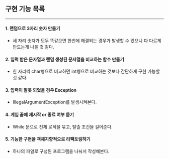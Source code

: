 ## 구현 기능 목록

----

#### 1. 랜덤으로 3자리 숫자 만들기
* 세 자리 숫자가 모두 똑같으면 한번에 해결되는 경우가 발생할 수 있으니 다 다르게 만드는게 나을 것 같다.

#### 2. 입력 받은 문자열과 랜덤 생성된 문자열을 비교하는 함수 만들기
* 한 자리씩 char형으로 비교하면 int형으로 비교하는 것보다 간단하게 구현 가능할 것 같다.

#### 3. 입력이 잘못 되었을 경우 Exception
* IllegalArgumentException를 발생시켜본다.

#### 4. 게임 끝에 재시작 or 종료 여부 묻기
* While 문으로 전체 로직을 묶고, 탈출 조건을 걸어준다.

#### 5. 기능한 구현을 객체지향적으로 리팩토링하기
* 하나의 파일로 구성된 프로그램을 나눠서 작성해본다.